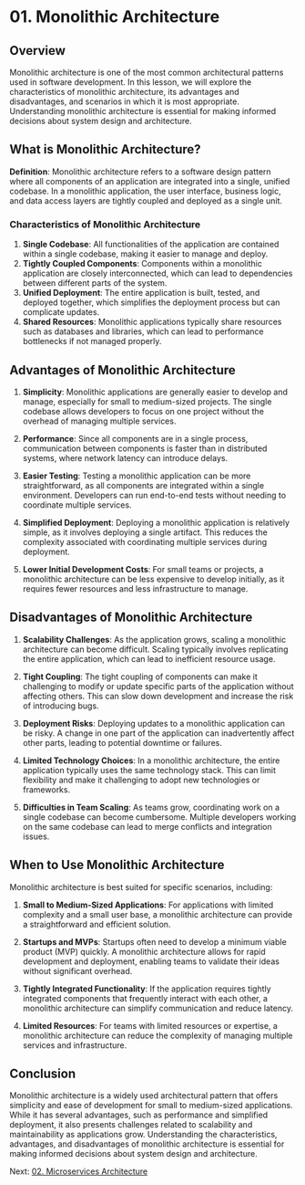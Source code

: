# 01. Monolithic Architecture

## Overview

Monolithic architecture is one of the most common architectural patterns used in software development. In this lesson, we will explore the characteristics of monolithic architecture, its advantages and disadvantages, and scenarios in which it is most appropriate. Understanding monolithic architecture is essential for making informed decisions about system design and architecture.

## What is Monolithic Architecture?

**Definition**: Monolithic architecture refers to a software design pattern where all components of an application are integrated into a single, unified codebase. In a monolithic application, the user interface, business logic, and data access layers are tightly coupled and deployed as a single unit.

### Characteristics of Monolithic Architecture

1. **Single Codebase**: All functionalities of the application are contained within a single codebase, making it easier to manage and deploy.
2. **Tightly Coupled Components**: Components within a monolithic application are closely interconnected, which can lead to dependencies between different parts of the system.
3. **Unified Deployment**: The entire application is built, tested, and deployed together, which simplifies the deployment process but can complicate updates.
4. **Shared Resources**: Monolithic applications typically share resources such as databases and libraries, which can lead to performance bottlenecks if not managed properly.

## Advantages of Monolithic Architecture

1. **Simplicity**: Monolithic applications are generally easier to develop and manage, especially for small to medium-sized projects. The single codebase allows developers to focus on one project without the overhead of managing multiple services.
2. **Performance**: Since all components are in a single process, communication between components is faster than in distributed systems, where network latency can introduce delays.

3. **Easier Testing**: Testing a monolithic application can be more straightforward, as all components are integrated within a single environment. Developers can run end-to-end tests without needing to coordinate multiple services.

4. **Simplified Deployment**: Deploying a monolithic application is relatively simple, as it involves deploying a single artifact. This reduces the complexity associated with coordinating multiple services during deployment.

5. **Lower Initial Development Costs**: For small teams or projects, a monolithic architecture can be less expensive to develop initially, as it requires fewer resources and less infrastructure to manage.

## Disadvantages of Monolithic Architecture

1. **Scalability Challenges**: As the application grows, scaling a monolithic architecture can become difficult. Scaling typically involves replicating the entire application, which can lead to inefficient resource usage.

2. **Tight Coupling**: The tight coupling of components can make it challenging to modify or update specific parts of the application without affecting others. This can slow down development and increase the risk of introducing bugs.

3. **Deployment Risks**: Deploying updates to a monolithic application can be risky. A change in one part of the application can inadvertently affect other parts, leading to potential downtime or failures.

4. **Limited Technology Choices**: In a monolithic architecture, the entire application typically uses the same technology stack. This can limit flexibility and make it challenging to adopt new technologies or frameworks.

5. **Difficulties in Team Scaling**: As teams grow, coordinating work on a single codebase can become cumbersome. Multiple developers working on the same codebase can lead to merge conflicts and integration issues.

## When to Use Monolithic Architecture

Monolithic architecture is best suited for specific scenarios, including:

1. **Small to Medium-Sized Applications**: For applications with limited complexity and a small user base, a monolithic architecture can provide a straightforward and efficient solution.

2. **Startups and MVPs**: Startups often need to develop a minimum viable product (MVP) quickly. A monolithic architecture allows for rapid development and deployment, enabling teams to validate their ideas without significant overhead.

3. **Tightly Integrated Functionality**: If the application requires tightly integrated components that frequently interact with each other, a monolithic architecture can simplify communication and reduce latency.

4. **Limited Resources**: For teams with limited resources or expertise, a monolithic architecture can reduce the complexity of managing multiple services and infrastructure.

## Conclusion

Monolithic architecture is a widely used architectural pattern that offers simplicity and ease of development for small to medium-sized applications. While it has several advantages, such as performance and simplified deployment, it also presents challenges related to scalability and maintainability as applications grow. Understanding the characteristics, advantages, and disadvantages of monolithic architecture is essential for making informed decisions about system design and architecture.

Next: [02. Microservices Architecture](./02-microservices-architecture.md)

